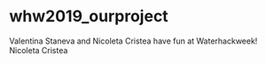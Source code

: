 # whw2019_ourproject

Valentina Staneva and Nicoleta Cristea have fun at Waterhackweek!
Nicoleta Cristea
